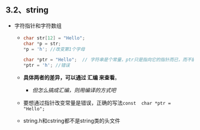## 3.2、string

+ 字符指针和字符数组

  + ```cpp
    char str[12] = "Hello";
    char *p = str;
    *p = 'h'; //改变第1个字母
    
    char *ptr = "Hello";  // 字符串是个常量，ptr只是指向它的指针而已，而不能改变指向的内容
    *ptr = 'h'; //错误
    ```

  + **具体两者的差异，可以通过 汇编 来查看**。

    + *但怎么搞成汇编，则用编译的方式吧*

  + 要想通过指针改变常量是错误，正确的写法`const  char *ptr = "Hello";`

  + string.h和cstring都不是string类的头文件